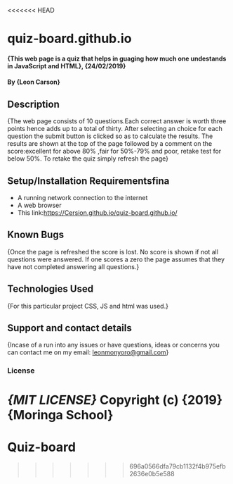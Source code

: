 <<<<<<< HEAD
# quiz-board.github.io
#### {This web page is a quiz that helps in guaging how much one undestands in JavaScript and HTML}, {24/02/2019}
#### By **{Leon Carson}**
## Description
{The web page consists of 10 questions.Each correct answer is worth three points hence adds up to a total of thirty. After selecting an choice for each question the submit button is clicked so as to calculate the results. The results are shown at the top of the page followed by a comment on the score:excellent for above 80% ,fair for 50%-79% and poor, retake test for below 50%. To retake the quiz simply refresh the page}
## Setup/Installation Requirementsfina
* A running network connection to the internet
* A web browser
* This link:https://Cersion.github.io/quiz-board.github.io/
## Known Bugs
{Once the page is refreshed the score is lost. No score is shown if not all questions were answered. If one scores a zero the page assumes that they have not completed answering all questions.}
## Technologies Used
{For this particular project CSS, JS and html was used.}
## Support and contact details
{Incase of a run into any issues or have questions, ideas or concerns you can contact me on my email: leonmonyoro@gmail.com}
### License
*{MIT LICENSE}*
Copyright (c) {2019} **{Moringa School}**
=======
# Quiz-board
>>>>>>> 696a0566dfa79cb1132f4b975efb2636e0b5e588
